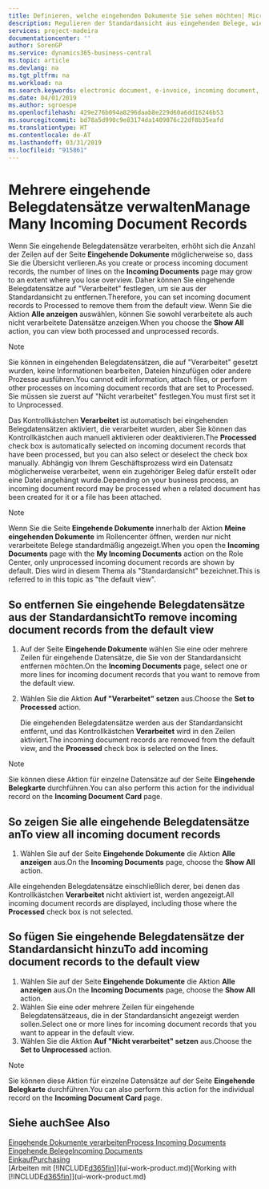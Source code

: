 ```yaml
---
title: Definieren, welche eingehenden Dokumente Sie sehen möchten| Microsoft Docs
description: Regulieren der Standardansicht aus eingehenden Belege, wie Erechnungen, um die Übersicht verarbeiteten und nicht verarbeiteten Datensätzen zu verbessern.
services: project-madeira
documentationcenter: ''
author: SorenGP
ms.service: dynamics365-business-central
ms.topic: article
ms.devlang: na
ms.tgt_pltfrm: na
ms.workload: na
ms.search.keywords: electronic document, e-invoice, incoming document, OCR, ecommerce, document exchange, import invoice
ms.date: 04/01/2019
ms.author: sgroespe
ms.openlocfilehash: 429e276b094a8296daab8e229d60a6dd16246b53
ms.sourcegitcommit: bd78a5d990c9e83174da1409076c22df8b35eafd
ms.translationtype: HT
ms.contentlocale: de-AT
ms.lasthandoff: 03/31/2019
ms.locfileid: "915861"
---
```

# <a name="manage-many-incoming-document-records"></a><span data-ttu-id="3b735-103">Mehrere eingehende Belegdatensätze verwalten</span><span class="sxs-lookup"><span data-stu-id="3b735-103">Manage Many Incoming Document Records</span></span>
<span data-ttu-id="3b735-104">Wenn Sie eingehende Belegdatensätze verarbeiten, erhöht sich die Anzahl der Zeilen auf der Seite **Eingehende Dokumente** möglicherweise so, dass Sie die Übersicht verlieren.</span><span class="sxs-lookup"><span data-stu-id="3b735-104">As you create or process incoming document records, the number of lines on the **Incoming Documents** page may grow to an extent where you lose overview.</span></span> <span data-ttu-id="3b735-105">Daher können Sie eingehende Belegdatensätze auf "Verarbeitet" festlegen, um sie aus der Standardansicht zu entfernen.</span><span class="sxs-lookup"><span data-stu-id="3b735-105">Therefore, you can set incoming document records to Processed to remove them from the default view.</span></span> <span data-ttu-id="3b735-106">Wenn Sie die Aktion **Alle anzeigen** auswählen, können Sie sowohl verarbeitete als auch nicht verarbeitete Datensätze anzeigen.</span><span class="sxs-lookup"><span data-stu-id="3b735-106">When you choose the **Show All** action, you can view both processed and unprocessed records.</span></span>

> [!NOTE]  
>   <span data-ttu-id="3b735-107">Sie können in eingehenden Belegdatensätzen, die auf "Verarbeitet" gesetzt wurden, keine Informationen bearbeiten, Dateien hinzufügen oder andere Prozesse ausführen.</span><span class="sxs-lookup"><span data-stu-id="3b735-107">You cannot edit information, attach files, or perform other processes on incoming document records that are set to Processed.</span></span> <span data-ttu-id="3b735-108">Sie müssen sie zuerst auf "Nicht verarbeitet" festlegen.</span><span class="sxs-lookup"><span data-stu-id="3b735-108">You must first set it to Unprocessed.</span></span>

<span data-ttu-id="3b735-109">Das Kontrollkästchen **Verarbeitet** ist automatisch bei eingehenden Belegdatensätzen aktiviert, die verarbeitet wurden, aber Sie können das Kontrollkästchen auch manuell aktivieren oder deaktivieren.</span><span class="sxs-lookup"><span data-stu-id="3b735-109">The **Processed** check box is automatically selected on incoming document records that have been processed, but you can also select or deselect the check box manually.</span></span> <span data-ttu-id="3b735-110">Abhängig von Ihrem Geschäftsprozess wird ein Datensatz möglicherweise verarbeitet, wenn ein zugehöriger Beleg dafür erstellt oder eine Datei angehängt wurde.</span><span class="sxs-lookup"><span data-stu-id="3b735-110">Depending on your business process, an incoming document record may be processed when a related document has been created for it or a file has been attached.</span></span>

> [!NOTE]  
>   <span data-ttu-id="3b735-111">Wenn Sie die Seite **Eingehende Dokumente** innerhalb der Aktion **Meine eingehenden Dokumente** im Rollencenter öffnen, werden nur nicht verarbeitete Belege standardmäßig angezeigt.</span><span class="sxs-lookup"><span data-stu-id="3b735-111">When you open the **Incoming Documents** page with the **My Incoming Documents** action on the Role Center, only unprocessed incoming document records are shown by default.</span></span> <span data-ttu-id="3b735-112">Dies wird in diesem Thema als "Standardansicht" bezeichnet.</span><span class="sxs-lookup"><span data-stu-id="3b735-112">This is referred to in this topic as "the default view".</span></span>

## <a name="to-remove-incoming-document-records-from-the-default-view"></a><span data-ttu-id="3b735-113">So entfernen Sie eingehende Belegdatensätze aus der Standardansicht</span><span class="sxs-lookup"><span data-stu-id="3b735-113">To remove incoming document records from the default view</span></span>
1. <span data-ttu-id="3b735-114">Auf der Seite **Eingehende Dokumente** wählen Sie eine oder mehrere Zeilen für eingehende Datensätze, die Sie von der Standardansicht entfernen möchten.</span><span class="sxs-lookup"><span data-stu-id="3b735-114">On the **Incoming Documents** page, select one or more lines for incoming document records that you want to remove from the default view.</span></span>
2. <span data-ttu-id="3b735-115">Wählen Sie die Aktion **Auf "Verarbeitet" setzen** aus.</span><span class="sxs-lookup"><span data-stu-id="3b735-115">Choose the **Set to Processed** action.</span></span>

    <span data-ttu-id="3b735-116">Die eingehenden Belegdatensätze werden aus der Standardansicht entfernt, und das Kontrollkästchen **Verarbeitet** wird in den Zeilen aktiviert.</span><span class="sxs-lookup"><span data-stu-id="3b735-116">The incoming document records are removed from the default view, and the **Processed** check box is selected on the lines.</span></span>

> [!NOTE]  
>   <span data-ttu-id="3b735-117">Sie können diese Aktion für einzelne Datensätze auf der Seite **Eingehende Belegkarte** durchführen.</span><span class="sxs-lookup"><span data-stu-id="3b735-117">You can also perform this action for the individual record on the **Incoming Document Card** page.</span></span>

## <a name="to-view-all-incoming-document-records"></a><span data-ttu-id="3b735-118">So zeigen Sie alle eingehende Belegdatensätze an</span><span class="sxs-lookup"><span data-stu-id="3b735-118">To view all incoming document records</span></span>
1. <span data-ttu-id="3b735-119">Wählen Sie auf der Seite **Eingehende Dokumente** die Aktion **Alle anzeigen** aus.</span><span class="sxs-lookup"><span data-stu-id="3b735-119">On the **Incoming Documents** page, choose the **Show All** action.</span></span>

<span data-ttu-id="3b735-120">Alle eingehenden Belegdatensätze einschließlich derer, bei denen das Kontrollkästchen **Verarbeitet** nicht aktiviert ist, werden angezeigt.</span><span class="sxs-lookup"><span data-stu-id="3b735-120">All incoming document records are displayed, including those where the **Processed** check box is not selected.</span></span>

## <a name="to-add-incoming-document-records-to-the-default-view"></a><span data-ttu-id="3b735-121">So fügen Sie eingehende Belegdatensätze der Standardansicht hinzu</span><span class="sxs-lookup"><span data-stu-id="3b735-121">To add incoming document records to the default view</span></span>
1. <span data-ttu-id="3b735-122">Wählen Sie auf der Seite **Eingehende Dokumente** die Aktion **Alle anzeigen** aus.</span><span class="sxs-lookup"><span data-stu-id="3b735-122">On the **Incoming Documents** page, choose the **Show All** action.</span></span>
2. <span data-ttu-id="3b735-123">Wählen Sie eine oder mehrere Zeilen für eingehende Belegdatensätzeaus, die in der Standardansicht angezeigt werden sollen.</span><span class="sxs-lookup"><span data-stu-id="3b735-123">Select one or more lines for incoming document records that you want to appear in the default view.</span></span>
3. <span data-ttu-id="3b735-124">Wählen Sie die Aktion **Auf "Nicht verarbeitet" setzen** aus.</span><span class="sxs-lookup"><span data-stu-id="3b735-124">Choose the **Set to Unprocessed** action.</span></span>  

> [!NOTE]  
>   <span data-ttu-id="3b735-125">Sie können diese Aktion für einzelne Datensätze auf der Seite **Eingehende Belegkarte** durchführen.</span><span class="sxs-lookup"><span data-stu-id="3b735-125">You can also perform this action for the individual record on the **Incoming Document Card** page.</span></span>

## <a name="see-also"></a><span data-ttu-id="3b735-126">Siehe auch</span><span class="sxs-lookup"><span data-stu-id="3b735-126">See Also</span></span>
[<span data-ttu-id="3b735-127">Eingehende Dokumente verarbeiten</span><span class="sxs-lookup"><span data-stu-id="3b735-127">Process Incoming Documents</span></span>](across-process-income-documents.md)  
[<span data-ttu-id="3b735-128">Eingehende Belege</span><span class="sxs-lookup"><span data-stu-id="3b735-128">Incoming Documents</span></span>](across-income-documents.md)  
[<span data-ttu-id="3b735-129">Einkauf</span><span class="sxs-lookup"><span data-stu-id="3b735-129">Purchasing</span></span>](purchasing-manage-purchasing.md)  
<span data-ttu-id="3b735-130">[Arbeiten mit [!INCLUDE[d365fin](includes/d365fin_md.md)]](ui-work-product.md)</span><span class="sxs-lookup"><span data-stu-id="3b735-130">[Working with [!INCLUDE[d365fin](includes/d365fin_md.md)]](ui-work-product.md)</span></span>
